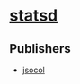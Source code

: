 # [statsd](https://pypi.org/project/statsd)



## Publishers
- [jsocol](https://pypi.org/user/jsocol)

